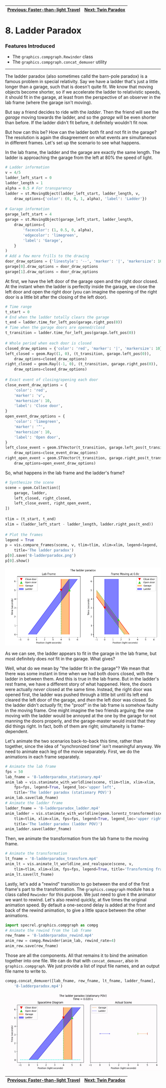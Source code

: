 [Previous: Faster-than-light Travel](7-ftl.md) | [Next: Twin Paradox](9-twinparadox.md)
--- | ---

# 8. Ladder Paradox

### Features Introduced
- The `graphics.compgraph.Rewinder` class
- The `graphics.compgraph.concat_demuxer` utility

---

The ladder paradox (also sometimes calld the barn-pole paradox) is a famous problem in special relativity. Say we have a ladder that's just a little longer than a garage, such that is doesn't quite fit. We know that moving objects become shorter, so if we accelerate the ladder to relativistic speeds, it should fit in the garage, at least from the perspective of an observer in the lab frame (where the garage isn't moving).

But say a friend decides to ride with the *ladder*. Then the friend will see the *garage* moving towards the ladder, and so the *garage* will be even shorter than before. If the ladder didn't fit before, it definitely wouldn't fit now.

But how can this be? How can the ladder both fit and not fit in the garage? The resolution is again the disagreement on what events are simultaneous in different frames. Let's set up the scenario to see what happens.

In the lab frame, the ladder and the garage are exactly the same length. The ladder is approaching the garage from the left at 80% the speed of light.

```python
# Ladder information
v = 4/5
ladder_left_start = 0
ladder_length = 1
alpha = 0.5 # For transparency
ladder = st.MovingObject(ladder_left_start, ladder_length, v,
    draw_options={'color': (0, 0, 1, alpha), 'label': 'Ladder'})

# Garage information
garage_left_start = 4
garage = st.MovingObject(garage_left_start, ladder_length,
    draw_options={
        'facecolor': (1, 0.5, 0, alpha),
        'edgecolor': 'limegreen',
        'label': 'Garage',
    }
)
# Add a few more frills to the drawing
door_draw_options = {'linestyle': '--', 'marker': '|', 'markersize': 10}
garage[0].draw_options = door_draw_options
garage[1].draw_options = door_draw_options
```

At first, we have the left door of the garage open and the right door closed. At the instant when the ladder is perfectly inside the garage, we close the left door and open the right door (you can imagine the opening of the right door is a little bit after the closing of the left door).

```python
# Time range
t_start = 0
# End when the ladder totally clears the garage
t_end = ladder.time_for_left_pos(garage.right_pos(0))
# Time when the garage doors are opened/closd
t_transition = ladder.time_for_left_pos(garage.left_pos(0))

# Whole period when each door is closed
closed_draw_options = {'color': 'red', 'marker': '|', 'markersize': 10}
left_closed = geom.Ray((1, 0), (t_transition, garage.left_pos(0)),
    draw_options=closed_draw_options)
right_closed = geom.Ray((-1, 0), (t_transition, garage.right_pos(0)),
    draw_options=closed_draw_options)

# Exact event of closing/opening each door
close_event_draw_options = {
    'color': 'red',
    'marker': 'v',
    'markersize': 10,
    'label': 'Close door',
}
open_event_draw_options = {
    'color': 'limegreen',
    'marker': '^',
    'markersize': 10,
    'label': 'Open door',
}
left_close_event = geom.STVector(t_transition, garage.left_pos(t_transition),
    draw_options=close_event_draw_options)
right_open_event = geom.STVector(t_transition, garage.right_pos(t_transition),
    draw_options=open_event_draw_options)
```

So, what happens in the lab frame and the ladder's frame?

```python
# Synthesize the scene
scene = geom.Collection([
    garage, ladder,
    left_closed, right_closed,
    left_close_event, right_open_event,
])

tlim = (t_start, t_end)
xlim = (ladder_left_start - ladder_length, ladder.right_pos(t_end))

# Plot the frames
legend = True
p = vis.compare_frames(scene, v, tlim=tlim, xlim=xlim, legend=legend,
    title='The ladder paradox')
p[0].save('8-ladderparadox.png')
p[0].show()
```
![The ladder paradox](figures/8-ladderparadox.png)

As we can see, the ladder appears to fit in the garage in the lab frame, but most definitely does *not* fit in the garage. What gives?

Well, what do we mean by "the ladder fit in the garage"? We mean that there was some instant in time when we had both doors closed, with the ladder in between them. And this is true in the lab frame. But in the ladder's rest frame, we have a different story of what happened. Here, the doors were actually *never* closed at the same time. Instead, the right door was opened first, the ladder was pushed through a little bit until its left end cleared the left door of the garage, and *then* the left door was closed. So the ladder didn't *actually* fit; the "proof" in the lab frame is somehow faulty in the moving frame. One might imagine the two friends arguing; the one moving with the ladder would be annoyed at the one by the garage for not manning the doors properly, and the garage-master would insist that they did things right. In fact, both of them are right; simultaneity is frame-dependent.

Let's animate the two scenarios back-to-back this time, rather than together, since the idea of "synchronized time" isn't meaningful anyway. We need to animate each leg of the movie separately. First, we do the animations in each frame separately.

```python
# Animate the lab frame
fps = 50
lab_fname = '8-ladderparadox_stationary.mp4'
anim_lab = vis.stanimate_with_worldline(scene, tlim=tlim, xlim=xlim,
    fps=fps, legend=True, legend_loc='upper left',
    title='The ladder paradox (stationary POV)')
anim_lab.save(lab_fname)
# Animate the ladder frame
ladder_fname = '8-ladderparadox_ladder.mp4'
anim_ladder = vis.stanimate_with_worldline(geom.lorentz_transformed(scene, v),
    tlim=tlim, xlim=xlim, fps=fps, legend=True, legend_loc='upper right',
    title='The ladder paradox (ladder POV)')
anim_ladder.save(ladder_fname)
```

Then, we animate the transformation from the lab frame to the moving frame.

```python
# Animate the transformation
lt_fname = '8-ladderparadox_transform.mp4'
anim_lt = vis.animate_lt_worldline_and_realspace(scene, v,
    tlim=tlim, xlim=xlim, fps=fps, legend=True, title='Transforming frames...')
anim_lt.save(lt_fname)
```

Lastly, let's add a "rewind" transition to go between the end of the first frame's part to the transformation. The `graphics.compgraph` module has a class called `Rewinder` for this purpose. We just need to give it the animator we want to rewind. Let's also rewind quickly, at five times the original animation speed. By default a one-second delay is added at the front and back of the rewind animation, to give a little space between the other animations.

```python
import specrel.graphics.compgraph as compg
# Animate the rewind from the lab frame
rew_fname = '8-ladderparadox_rewind.mp4'
anim_rew = compg.Rewinder(anim_lab, rewind_rate=4)
anim_rew.save(rew_fname)
```

Those are all the components. All that remains it to bind the animation together into one file. We can do that with `concat_demuxer`, also in `graphics.compgraph`. We just provide a list of input file names, and an output file name to write to.

```python
compg.concat_demuxer([lab_fname, rew_fname, lt_fname, ladder_fname],
    '8-ladderparadox.mp4')
```
![The ladder paradox](figures/8-ladderparadox.gif)

[Previous: Faster-than-light Travel](7-ftl.md) | [Next: Twin Paradox](9-twinparadox.md)
--- | ---